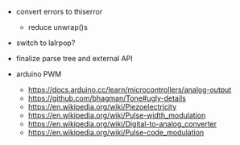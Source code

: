 - convert errors to thiserror
  - reduce unwrap()s
- switch to lalrpop?
- finalize parse tree and external API

- arduino PWM
  - https://docs.arduino.cc/learn/microcontrollers/analog-output
  - https://github.com/bhagman/Tone#ugly-details
  - https://en.wikipedia.org/wiki/Piezoelectricity
  - https://en.wikipedia.org/wiki/Pulse-width_modulation
  - https://en.wikipedia.org/wiki/Digital-to-analog_converter
  - https://en.wikipedia.org/wiki/Pulse-code_modulation
